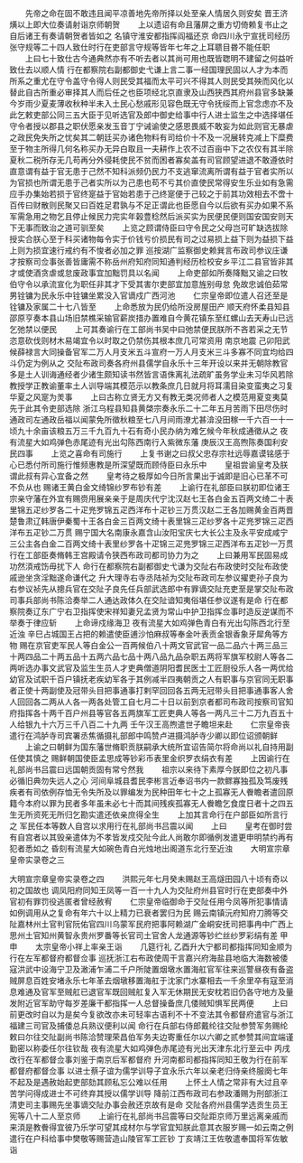<!-- { "loadSidebar": true } -->
　　先帝之命在固不敢违且闻平凉善地先帝所择以处至亲人情居久则安矣  晋王济熿以上即大位奏请射诣京师朝贺
　　上以遗诏有命且藩屏之重方切倚赖复书止之自后诸王有奏请朝贺者皆如之  名镇守淮安都指挥阎福还京  命四川永宁宣抚司经历张守规等二十四人致仕时行在吏部言守规等皆年七年之上耳聩目昬不能任职
　　上曰七十致仕古今通典然亦有不听去者以其尚可用也既皆聦明不建留之何益听致仕去以顺人情  行在都察院右副都御史弋谦上言二事一经国理民固以人才为本而所系之重尤在守令盖守令得人则民受其福而太平可兴不得其人则民受其殃而风化以替此自古所重必审择其人而后任之也臣项经北京直隶及山西狭西其府州县官多缺兼今岁雨少夏麦薄收秋种半未入土民心愁戚形见容色既无守令抚绥而上官念虑亦不及此乞敕吏部公同三五大臣于见听选官及郎中御史给事中行人进士监生之中选择堪任守令者授以郡县之职伏愿亲发玉音丁宁诫谕使之感恩畏威不敢妄为如此则官无暴虐之政民免失所之忧矣其二朝廷买办诸色物料有司给价十不及一况展转克减上下糜费至于物主所得几何名称买办无异白取且一夫耕作上农不过百亩中下之农仅有其半除夏秋二税所存无几苟再分外侵耗使民不贫而困者寡矣盖有司官顾望进退不敢遵依时直意谓有益于官无患于己然不知科派频仍民力不支逃窜流离所谓有益于官者实所以为官损也所谓无患于己者实所以为己患也苟不亏其价直使民常得安生乐业如有急需应手办集始若损于官终寔益于官始若患于己终寔便于己较之于前其功效相去不啻十百传曰财散则民聚又曰百姓足君孰与不足正谓此也臣愿自今以后欲有买办如果不系军需急用之物乞且停止候民力完实年榖豊稔然后派买实为民便民便则国安国安则天下无事而致治之道可驯至矣
　　上览之顾谓侍臣曰守令民之父母岂可旷缺选拔除授实合朕心至于科买诸物每令实于价钱亏价损民有司之过易损上益下则为益损下益上则为损宜速行戒约有不悛者必加之罪  巡按湖广监察御史赖巽言布政司参议庄谦才按察司佥事张善皆庸需不称岳州府知府同知通判经历检校安乡平江二县官皆非其才或使酒贪虐或怠废政事宜加黜罚具以名闻
　　上命吏部如所奏降黜又谕之曰牧伯守令以承流宣化为职任非其才下受其害尔吏部宜加意旌别毋怠  免故忠诚伯茹常男铨镛为民永乐中铨镛坐累没入官谪戍广西河池
　　仁宗皇帝即位遣人召还至是铨镛及家属二十七八皆至
　　上命悉放为民仍给所没房屋田产  顺天府怀柔县知县邵原亨奏本县山场旧禁樵采输官薪炭措办置难自今黄花镇东至红螺山去天寿山已远乞弛禁以便民
　　上可其奏谕行在工部尚书吴中曰弛禁便民朕所不吝若采之无节恣意砍伐则材木易竭宜令以时取之仍禁伤其根本庶几可常资用  南京地震  己卯阳武候薛禄言大同操备官军二万人月支米五斗宣府一万人月支米三斗多寡不同宜均给四斗仍定为例从之  交阯布政司奏各府州县儒学自永乐十三年开设以来并无朝除教官多是土人训诲通经者少诸生颇知读书然皆言语侏离礼法疏旷虽务学业未习华风若除教授学正教谕董率土人训导端其模范示以教条庶几日就月将耳濡目染变蛮夷之习复华夏之风寔为羙事
　　上曰古称立贤无方又有教无类况师者人之模范用夏变夷莫先于此其令吏部选除  浙江乌程县知县黄棨宗奏永乐二十二年五月苦雨下田尽伤时通政司左通政岳福以闻蒙免所徵秋粮至七八月间雨潦尤甚渰没田稼一千六百一十一顷九十余亩该粮五万三千九百九十石有奇小民办纳为难乞候今年秋成通徵从之  夜有流星大如鸡弹色赤尾迹有光出勾陈西南行入紫微东藩  庚辰汉王高煦陈奏国利安民四事
　　上览之喜命有司施行
　　上复书谢之曰叔父忠存宗社远辱嘉谟铭感于心已悉付所司施行惟频惠教是所深望既而顾侍臣曰永乐中
　　皇祖尝谕皇考及朕谓此叔有异心宜备之然
　　皇考待之极厚如今日所言果出于诚即是旧心已革不可不负从也  赐诸王黄白金文绮锦纱罗布钞有差
　　上谕行在礼部臣曰朕初即位诸王宗亲守藩在外宜有赐赍用展亲亲于是周庆代宁沈汉赵七王各白金五百两文绮二十表里锦五疋纱罗各二十疋兠罗锦五疋西洋布十疋钞三万贯汉赵二王各加赐黄金百两晋楚鲁肃辽韩唐伊秦蜀十王各白金三百两文绮十表里锦三疋纱罗各十疋兠罗锦三疋西洋布五疋钞二万贯  赐宁国大名南康永嘉含山汝阳宝庆七大长公主及永平安成咸宁三公主各白金二百两文绮十表里纱罗各十疋锦三疋兠罗锦三疋西洋布五疋钞一万贯  行在工部臣奏脩韩王宫殿请令狭西布政司都司协力为之
　　上曰兼用军民固易成功然湏戒饬毋扰下人  命行在都察院右副都御史弋谦为交阯右布政使时交阯布政使戚逊坐贪淫黜遂命谦代之  升大理寺右寺丞陆祯为交阯布政司左参议擢吏孙子良为右参议祯先从摠兵官在交阯子良先任兵部武选郎中有罪谪交阯充吏至是掌交阯布政司事兵部尚书陈洽奏举二人通达政体久在交阯谙知夷俗堪任参议遂有是命  行在都察院奏辽东广宁右卫指挥使宋祥知妻兄孟贤为常山中护卫指挥佥事时造反逆谋而不举奏于律应斩
　　上命谛戍缘海卫  夜有流星大如鸡弹色青白有光出勾陈西北行至近浊  辛巳占城国王占把的赖遣使臣逋沙怕麻叔等奉金叶表贡金银香象牙犀角等方物  赐在京官吏军民人等白金公一百两候伯八十两文官武官一品二品六十两三品三十两四品二十两五品十五两六品七品十两八品九品杂职五两将军旗军校尉人等各二两听选办事文武官及监生生员人才吏典僧道阴阳耆民医士工匠厨役乐人各一两优给幼官及试职千百户镇抚老疾幼军各于其例减半四夷朝贡之人有职事与京官同无职事者正使十两副使及冠带头目把事通事打剌罕回回各五两无冠带头目把事通事客人舍人回回各二两从人各一两各处管工自七月二十日以前到京者都司布政司按察司官知府指挥各十两千百户州县等官各五两旗军工匠吏典人等各一两凡三十二万九百五十人给银九十六万三千八百二十九两  壬午汉王高煦遣世子瞻坦来赴
　　仁宗皇帝丧  遣行在鸿胪寺司宾署丞焦循摄礼部郎中鸣赞卢进摄鸿胪寺少卿以即位诏颁朝鲜
　　上谕之曰朝鲜为国东藩世脩职贡朕嗣承大统所宜诏告简尔将命尚以礼自持用副任使其慎之  赐鲜朝国使臣孟思成等钞彩币表里金织罗衣绢衣有差
　　上因谕行在礼部尚书吕震曰远国朝贡固有常兮然我
　　祖宗以来待下素厚今朕即位之初凡事必循旧典勿失远人之心  河间阜城县耆民李彬言近奉诏书内一款鳏寡独孤及笃废残疾者有司依例存恤无令失所及以罪编发为民种田年七十之上孤寡无人餋瞻者遣回原籍今本府以罪为民者多年虽未必七十而其间残疾孤寡无人餋瞻乞食度日者十之四五生无所资死无所归乞勘实遣还依亲庶得全生
　　上加其言命行在户部臣如所言行之  军民任本等数人自宫以求用行在礼部尚书吕震以闻
　　上曰
　　皇考在御时尝有自宫者以其毁亲遣体为不孝皆发戍交阯今此人尚敢尔即循例发遣更申明禁约再有犯者悉如之  昏刻有流星大如碗色青白光烛地出阁道东北行至近浊
　　大明宣宗章皇帝实录卷之三


大明宣宗章皇帝实录卷之四
　　洪熙元年七月癸未赐赵王高燧田园八十顷有奇以初之国故也  调凤阳府同知王凤等一百一十九人为交阯府州县官时行在吏部奏中外官初有罪罚役逃匿者曾经赦宥
　　仁宗皇帝临御命于交阯任用今凤等所犯事情请如例调用从之复命有年六十以上精力已衰者罢归为民  赐云南镇沅府知府刀腾等交阯嘉林州土官判官阮佑官四川乌蒙军民府把事阿赖湖广金峒安抚司把事冉中广西上思州土官知州黄智永贵州罗番等长官司土官舍人龙通源等钞纻丝纱罗彩绢有差  甲申
　　太宗皇帝小祥上率亲王诣
　　几筵行礼  乙酉升大宁都司都指挥同知金顺为行在左军都督府都督佥事  巡抚浙江右布政使周干言嘉兴府海盐县地临大海数被倭寇洪武中设海宁卫及澉浦乍浦二千户所陡置烟墩水置海舡官军往来巡警昼夜有备盗贼屏息百姓安堵永乐七年革去烟墩移置海舡于沈家门水寨相去一千余里卒有寇至消息难通及官军至贼舡已退官军既回贼舡复入军无休期民无安枕若旧仍各守地方及量发附近官军助守每岁差廉干都指挥一人总督操备庶几倭贼知惧军民两便
　　上曰前更改时自以为是矣今复欲改亦未可轻率古语利不十不变法其令都督府遣官与浙江福建三司官及捕倭总兵熟议便利以闻  命行在兵部右侍郎戴纶往交阯参赞军务赐纶敕曰尔往交阯副尚书陈洽赞理荣昌伯军务夫边寄重任尔以六卿之贰参赞其间宜端谨勤密以称委任尔往钦哉  夜有流星大如鸡弹色赤尾迹有光出天津东北行至云中  丙戌改行在军都督佥事刘鉴于南京后军都督府  升河南都司都指挥同知王敬为行在前军都督府都督佥事  以进士蔡子谊为儒学训导子宜永乐六年以亲老归侍亲终服阕七年不起及是遇赦始起吏部劾其顾私忘公难以任用
　　上怀土人情之常非有大过且辛苦学问得成进士不可终弃其授以儒学训导  降前江西布政司右参政潘赐为刑部浙江清吏司主事赐先坐事谪交阯办事会赦还京故有是命  交阯各府州县儒学选贡生员王宪等八十二人至京师
　　上谕行在礼部尚书吕震等曰交阯距京师万里远离亲戚而来湏是教餋得宜彼乃乐学可望其成材尔与学官宜知朕此意其衣服岁赐一如云南之例  遣行在户科给事中樊敬等赐营造山陵官军工匠钞  丁亥靖江王佐敬遣奉国将军佐敏诣
